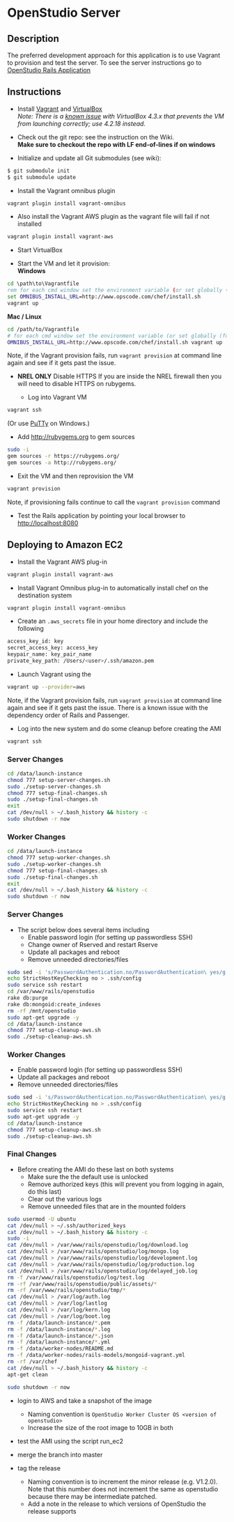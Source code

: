 # OpenStudio Server

## Description
The preferred development approach for this application is to use Vagrant to provision and test the server.  To see the server instructions go to [OpenStudio Rails Application](./openstudio-server/README.md)

## Instructions

- Install [Vagrant] and [VirtualBox]  
  *Note: There is a [known issue](https://github.com/mitchellh/vagrant/issues/2392) with VirtualBox 4.3.x that prevents the VM from launching correctly; use 4.2.18 instead.*
  
[Vagrant]: http://www.vagrantup.com/ "Vagrant"
[VirtualBox]: https://www.virtualbox.org/ "VirtualBox"

- Check out the git repo: see the instruction on the Wiki.  
  **Make sure to checkout the repo with LF end-of-lines if on windows**

- Initialize and update all Git submodules (see wiki):
```sh
$ git submodule init
$ git submodule update
```

- Install the Vagrant omnibus plugin

```sh
vagrant plugin install vagrant-omnibus
```

- Also install the Vagrant AWS plugin as the vagrant file will fail if not installed 

```sh
vagrant plugin install vagrant-aws
```

- Start VirtualBox

- Start the VM and let it provision:  
  **Windows**  
```bat
cd \path\to\Vagrantfile
rem for each cmd window set the environment variable (or set globally (for NREL only)
set OMNIBUS_INSTALL_URL=http://www.opscode.com/chef/install.sh
vagrant up
```
  **Mac / Linux**  
```sh
cd /path/to/Vagrantfile
# for each cmd window set the environment variable (or set globally (for NREL only)
OMNIBUS_INSTALL_URL=http://www.opscode.com/chef/install.sh vagrant up
```
  Note, if the Vagrant provision fails, run `vagrant provision` at command line again and see if it gets past the issue.

- **NREL ONLY** Disable HTTPS
If you are inside the NREL firewall then you will need to disable HTTPS on rubygems. 

  - Log into Vagrant VM  
  
```sh
vagrant ssh
```
  
  (Or use [PuTTy](http://stackoverflow.com/questions/9885108/ssh-to-vagrant-box-in-windows) on Windows.)

  - Add http://rubygems.org to gem sources
  
```sh
sudo -i
gem sources -r https://rubygems.org/
gem sources -a http://rubygems.org/
```

  - Exit the VM and then reprovision the VM
  
```sh
vagrant provision
```

  Note, if provisioning fails continue to call the `vagrant provision` command

- Test the Rails application by pointing your local browser to [http://localhost:8080](http://localhost:8080)

## Deploying to Amazon EC2

- Install the Vagrant AWS plug-in

```sh
vagrant plugin install vagrant-aws
```

- Install Vagrant Omnibus plug-in to automatically install chef on the destination system

```sh
vagrant plugin install vagrant-omnibus
```

- Create an `.aws_secrets` file in your home directory and include the following

```sh
access_key_id: key
secret_access_key: access_key
keypair_name: key_pair_name
private_key_path: /Users/<user>/.ssh/amazon.pem
```

- Launch Vagrant using the

```sh
vagrant up --provider=aws
```

Note, if the Vagrant provision fails, run `vagrant provision` at command line again and see if it gets past the issue. There is a known issue with the dependency order of Rails and Passenger.

- Log into the new system and do some cleanup before creating the AMI

```sh
vagrant ssh
```

### Server Changes

```sh
cd /data/launch-instance
chmod 777 setup-server-changes.sh
sudo ./setup-server-changes.sh
chmod 777 setup-final-changes.sh
sudo ./setup-final-changes.sh
exit
cat /dev/null > ~/.bash_history && history -c
sudo shutdown -r now
```

### Worker Changes

```sh
cd /data/launch-instance
chmod 777 setup-worker-changes.sh
sudo ./setup-worker-changes.sh
chmod 777 setup-final-changes.sh
sudo ./setup-final-changes.sh
exit
cat /dev/null > ~/.bash_history && history -c
sudo shutdown -r now
```

### Server Changes
- The script below does several items including
  + Enable password login (for setting up passwordless SSH)
  + Change owner of Rserved and restart Rserve 
  + Update all packages and reboot
  + Remove unneeded directories/files


```sh
sudo sed -i 's/PasswordAuthentication.no/PasswordAuthentication\ yes/g' /etc/ssh/sshd_config
echo StrictHostKeyChecking no > .ssh/config
sudo service ssh restart
cd /var/www/rails/openstudio
rake db:purge
rake db:mongoid:create_indexes
rm -rf /mnt/openstudio
sudo apt-get upgrade -y
cd /data/launch-instance
chmod 777 setup-cleanup-aws.sh
sudo ./setup-cleanup-aws.sh
```

### Worker Changes
  + Enable password login (for setting up passwordless SSH)
  + Update all packages and reboot
  + Remove unneeded directories/files


```sh
sudo sed -i 's/PasswordAuthentication.no/PasswordAuthentication\ yes/g' /etc/ssh/sshd_config
echo StrictHostKeyChecking no > .ssh/config
sudo service ssh restart
sudo apt-get upgrade -y
cd /data/launch-instance
chmod 777 setup-cleanup-aws.sh
sudo ./setup-cleanup-aws.sh
```

### Final Changes
- Before creating the AMI do these last on both systems
  + Make sure the the default use is unlocked
  + Remove authorized keys (this will prevent you from logging in again, do this last)
  + Clear out the various logs
  + Remove unneeded files that are in the mounted folders

```sh
sudo usermod -U ubuntu
cat /dev/null > ~/.ssh/authorized_keys
cat /dev/null > ~/.bash_history && history -c
sudo -i
cat /dev/null > /var/www/rails/openstudio/log/download.log
cat /dev/null > /var/www/rails/openstudio/log/mongo.log
cat /dev/null > /var/www/rails/openstudio/log/development.log
cat /dev/null > /var/www/rails/openstudio/log/production.log
cat /dev/null > /var/www/rails/openstudio/log/delayed_job.log
rm -f /var/www/rails/openstudio/log/test.log
rm -rf /var/www/rails/openstudio/public/assets/*
rm -rf /var/www/rails/openstudio/tmp/*
cat /dev/null > /var/log/auth.log
cat /dev/null > /var/log/lastlog
cat /dev/null > /var/log/kern.log
cat /dev/null > /var/log/boot.log
rm -f /data/launch-instance/*.pem
rm -f /data/launch-instance/*.log
rm -f /data/launch-instance/*.json
rm -f /data/launch-instance/*.yml
rm -f /data/worker-nodes/README.md
rm -f /data/worker-nodes/rails-models/mongoid-vagrant.yml
rm -rf /var/chef
cat /dev/null > ~/.bash_history && history -c
apt-get clean

sudo shutdown -r now
```

- login to AWS and take a snapshot of the image
  + Naming convention is `OpenStudio Worker Cluster OS <version of openstudio>`
  + Increase the size of the root image to 10GB in both

- test the AMI using the script run_ec2
- merge the branch into master
- tag the release 
  + Naming convention is to increment the minor release (e.g. V1.2.0).  Note that this number does not increment the same as openstudio because there may be intermediate patched. 
  + Add a note in the release to which versions of OpenStudio the release supports


